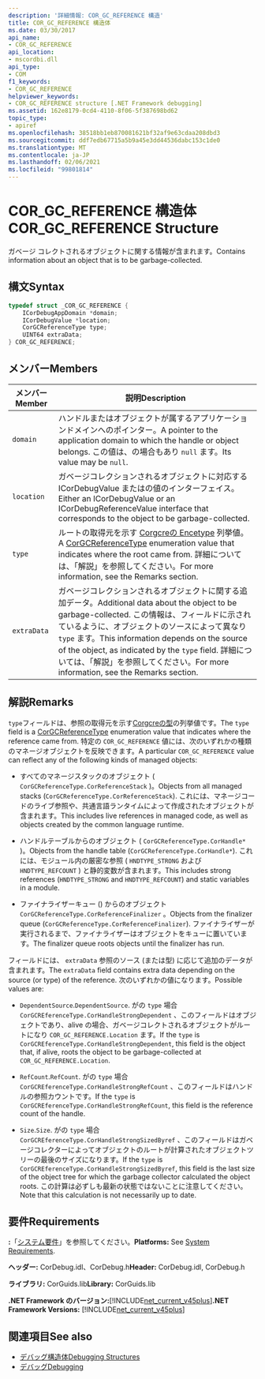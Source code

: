 ```yaml
---
description: '詳細情報: COR_GC_REFERENCE 構造'
title: COR_GC_REFERENCE 構造体
ms.date: 03/30/2017
api_name:
- COR_GC_REFERENCE
api_location:
- mscordbi.dll
api_type:
- COM
f1_keywords:
- COR_GC_REFERENCE
helpviewer_keywords:
- COR_GC_REFERENCE structure [.NET Framework debugging]
ms.assetid: 162e8179-0cd4-4110-8f06-5f387698bd62
topic_type:
- apiref
ms.openlocfilehash: 38518bb1eb870081621bf32af9e63cdaa208dbd3
ms.sourcegitcommit: ddf7edb67715a5b9a45e3dd44536dabc153c1de0
ms.translationtype: MT
ms.contentlocale: ja-JP
ms.lasthandoff: 02/06/2021
ms.locfileid: "99801814"
---
```

# <a name="cor_gc_reference-structure"></a><span data-ttu-id="60c94-103">COR_GC_REFERENCE 構造体</span><span class="sxs-lookup"><span data-stu-id="60c94-103">COR_GC_REFERENCE Structure</span></span>

<span data-ttu-id="60c94-104">ガベージ コレクトされるオブジェクトに関する情報が含まれます。</span><span class="sxs-lookup"><span data-stu-id="60c94-104">Contains information about an object that is to be garbage-collected.</span></span>  
  
## <a name="syntax"></a><span data-ttu-id="60c94-105">構文</span><span class="sxs-lookup"><span data-stu-id="60c94-105">Syntax</span></span>  
  
```cpp  
typedef struct _COR_GC_REFERENCE {  
    ICorDebugAppDomain *domain;
    ICorDebugValue *location;  
    CorGCReferenceType type;  
    UINT64 extraData;  
} COR_GC_REFERENCE;  
```  
  
## <a name="members"></a><span data-ttu-id="60c94-106">メンバー</span><span class="sxs-lookup"><span data-stu-id="60c94-106">Members</span></span>  
  
|<span data-ttu-id="60c94-107">メンバー</span><span class="sxs-lookup"><span data-stu-id="60c94-107">Member</span></span>|<span data-ttu-id="60c94-108">説明</span><span class="sxs-lookup"><span data-stu-id="60c94-108">Description</span></span>|  
|------------|-----------------|  
|`domain`|<span data-ttu-id="60c94-109">ハンドルまたはオブジェクトが属するアプリケーションドメインへのポインター。</span><span class="sxs-lookup"><span data-stu-id="60c94-109">A pointer to the application domain to which the handle or object belongs.</span></span> <span data-ttu-id="60c94-110">この値は、の場合もあり `null` ます。</span><span class="sxs-lookup"><span data-stu-id="60c94-110">Its value may be `null`.</span></span>|  
|`location`|<span data-ttu-id="60c94-111">ガベージコレクションされるオブジェクトに対応する ICorDebugValue またはの値のインターフェイス。</span><span class="sxs-lookup"><span data-stu-id="60c94-111">Either an ICorDebugValue or an ICorDebugReferenceValue interface that corresponds to the object to be garbage-collected.</span></span>|  
|`type`|<span data-ttu-id="60c94-112">ルートの取得元を示す [Corgcreの Encetype](corgcreferencetype-enumeration.md) 列挙値。</span><span class="sxs-lookup"><span data-stu-id="60c94-112">A [CorGCReferenceType](corgcreferencetype-enumeration.md) enumeration value that indicates where the root came from.</span></span> <span data-ttu-id="60c94-113">詳細については、「解説」を参照してください。</span><span class="sxs-lookup"><span data-stu-id="60c94-113">For more information, see the Remarks section.</span></span>|  
|`extraData`|<span data-ttu-id="60c94-114">ガベージコレクションされるオブジェクトに関する追加データ。</span><span class="sxs-lookup"><span data-stu-id="60c94-114">Additional data about the object to be garbage-collected.</span></span> <span data-ttu-id="60c94-115">この情報は、フィールドに示されているように、オブジェクトのソースによって異なり `type` ます。</span><span class="sxs-lookup"><span data-stu-id="60c94-115">This information depends on the source of the object, as indicated by the `type` field.</span></span> <span data-ttu-id="60c94-116">詳細については、「解説」を参照してください。</span><span class="sxs-lookup"><span data-stu-id="60c94-116">For more information, see the Remarks section.</span></span>|  
  
## <a name="remarks"></a><span data-ttu-id="60c94-117">解説</span><span class="sxs-lookup"><span data-stu-id="60c94-117">Remarks</span></span>  

 <span data-ttu-id="60c94-118">`type`フィールドは、参照の取得元を示す[Corgcreの型](corgcreferencetype-enumeration.md)の列挙値です。</span><span class="sxs-lookup"><span data-stu-id="60c94-118">The `type` field is a [CorGCReferenceType](corgcreferencetype-enumeration.md) enumeration value that indicates where the reference came from.</span></span> <span data-ttu-id="60c94-119">特定の `COR_GC_REFERENCE` 値には、次のいずれかの種類のマネージオブジェクトを反映できます。</span><span class="sxs-lookup"><span data-stu-id="60c94-119">A particular `COR_GC_REFERENCE` value can reflect any of the following kinds of managed objects:</span></span>  
  
- <span data-ttu-id="60c94-120">すべてのマネージスタックのオブジェクト ( `CorGCReferenceType.CorReferenceStack` )。</span><span class="sxs-lookup"><span data-stu-id="60c94-120">Objects from all managed stacks (`CorGCReferenceType.CorReferenceStack`).</span></span> <span data-ttu-id="60c94-121">これには、マネージコードのライブ参照や、共通言語ランタイムによって作成されたオブジェクトが含まれます。</span><span class="sxs-lookup"><span data-stu-id="60c94-121">This includes live references in managed code, as well as objects created by the common language runtime.</span></span>  
  
- <span data-ttu-id="60c94-122">ハンドルテーブルからのオブジェクト ( `CorGCReferenceType.CorHandle*` )。</span><span class="sxs-lookup"><span data-stu-id="60c94-122">Objects from the handle table (`CorGCReferenceType.CorHandle*`).</span></span> <span data-ttu-id="60c94-123">これには、モジュール内の厳密な参照 ( `HNDTYPE_STRONG` および `HNDTYPE_REFCOUNT` ) と静的変数が含まれます。</span><span class="sxs-lookup"><span data-stu-id="60c94-123">This includes strong references (`HNDTYPE_STRONG` and `HNDTYPE_REFCOUNT`) and static variables in a module.</span></span>  
  
- <span data-ttu-id="60c94-124">ファイナライザーキュー () からのオブジェクト `CorGCReferenceType.CorReferenceFinalizer` 。</span><span class="sxs-lookup"><span data-stu-id="60c94-124">Objects from the finalizer queue (`CorGCReferenceType.CorReferenceFinalizer`).</span></span> <span data-ttu-id="60c94-125">ファイナライザーが実行されるまで、ファイナライザーはオブジェクトをキューに置いています。</span><span class="sxs-lookup"><span data-stu-id="60c94-125">The finalizer queue roots objects until the finalizer has run.</span></span>  
  
 <span data-ttu-id="60c94-126">フィールドには、 `extraData` 参照のソース (または型) に応じて追加のデータが含まれます。</span><span class="sxs-lookup"><span data-stu-id="60c94-126">The `extraData` field contains extra data depending on the source (or type) of the reference.</span></span> <span data-ttu-id="60c94-127">次のいずれかの値になります。</span><span class="sxs-lookup"><span data-stu-id="60c94-127">Possible values are:</span></span>  
  
- <span data-ttu-id="60c94-128">`DependentSource`.</span><span class="sxs-lookup"><span data-stu-id="60c94-128">`DependentSource`.</span></span> <span data-ttu-id="60c94-129">がの `type` 場合 `CorGCREferenceType.CorHandleStrongDependent` 、このフィールドはオブジェクトであり、alive の場合、ガベージコレクトされるオブジェクトがルートになり `COR_GC_REFERENCE.Location` ます。</span><span class="sxs-lookup"><span data-stu-id="60c94-129">If the `type` is `CorGCREferenceType.CorHandleStrongDependent`, this field is the object that, if alive, roots the object to be garbage-collected at `COR_GC_REFERENCE.Location`.</span></span>  
  
- <span data-ttu-id="60c94-130">`RefCount`.</span><span class="sxs-lookup"><span data-stu-id="60c94-130">`RefCount`.</span></span> <span data-ttu-id="60c94-131">がの `type` 場合 `CorGCREferenceType.CorHandleStrongRefCount` 、このフィールドはハンドルの参照カウントです。</span><span class="sxs-lookup"><span data-stu-id="60c94-131">If the `type` is `CorGCREferenceType.CorHandleStrongRefCount`, this field is the reference count of the handle.</span></span>  
  
- <span data-ttu-id="60c94-132">`Size`.</span><span class="sxs-lookup"><span data-stu-id="60c94-132">`Size`.</span></span> <span data-ttu-id="60c94-133">がの `type` 場合 `CorGCREferenceType.CorHandleStrongSizedByref` 、このフィールドはガベージコレクターによってオブジェクトのルートが計算されたオブジェクトツリーの最後のサイズになります。</span><span class="sxs-lookup"><span data-stu-id="60c94-133">If the `type` is `CorGCREferenceType.CorHandleStrongSizedByref`, this field is the last size of the object tree for which the garbage collector calculated the object roots.</span></span> <span data-ttu-id="60c94-134">この計算は必ずしも最新の状態ではないことに注意してください。</span><span class="sxs-lookup"><span data-stu-id="60c94-134">Note that this calculation is not necessarily up to date.</span></span>  
  
## <a name="requirements"></a><span data-ttu-id="60c94-135">要件</span><span class="sxs-lookup"><span data-stu-id="60c94-135">Requirements</span></span>  

 <span data-ttu-id="60c94-136">**:**「[システム要件](../../get-started/system-requirements.md)」を参照してください。</span><span class="sxs-lookup"><span data-stu-id="60c94-136">**Platforms:** See [System Requirements](../../get-started/system-requirements.md).</span></span>  
  
 <span data-ttu-id="60c94-137">**ヘッダー:** CorDebug.idl、CorDebug.h</span><span class="sxs-lookup"><span data-stu-id="60c94-137">**Header:** CorDebug.idl, CorDebug.h</span></span>  
  
 <span data-ttu-id="60c94-138">**ライブラリ:** CorGuids.lib</span><span class="sxs-lookup"><span data-stu-id="60c94-138">**Library:** CorGuids.lib</span></span>  
  
 <span data-ttu-id="60c94-139">**.NET Framework のバージョン:**[!INCLUDE[net_current_v45plus](../../../../includes/net-current-v45plus-md.md)]</span><span class="sxs-lookup"><span data-stu-id="60c94-139">**.NET Framework Versions:** [!INCLUDE[net_current_v45plus](../../../../includes/net-current-v45plus-md.md)]</span></span>  
  
## <a name="see-also"></a><span data-ttu-id="60c94-140">関連項目</span><span class="sxs-lookup"><span data-stu-id="60c94-140">See also</span></span>

- [<span data-ttu-id="60c94-141">デバッグ構造体</span><span class="sxs-lookup"><span data-stu-id="60c94-141">Debugging Structures</span></span>](debugging-structures.md)
- [<span data-ttu-id="60c94-142">デバッグ</span><span class="sxs-lookup"><span data-stu-id="60c94-142">Debugging</span></span>](index.md)
